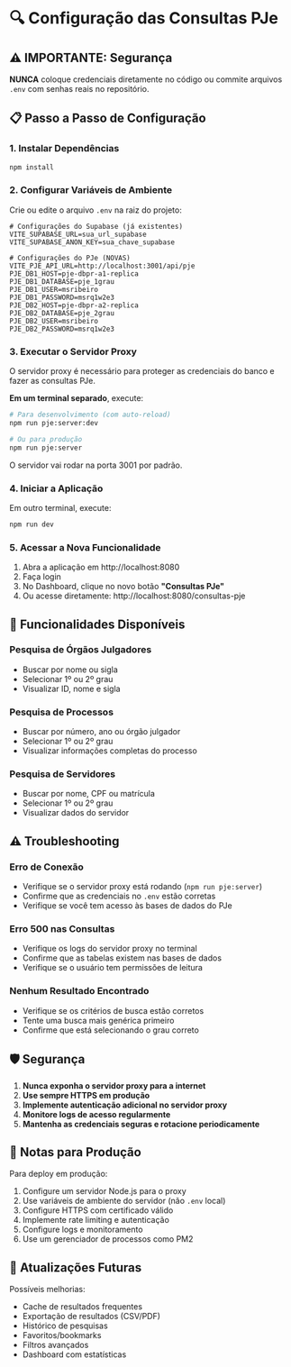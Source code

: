 # 🔍 Configuração das Consultas PJe

## ⚠️ IMPORTANTE: Segurança

**NUNCA** coloque credenciais diretamente no código ou commite arquivos `.env` com senhas reais no repositório.

## 📋 Passo a Passo de Configuração

### 1. Instalar Dependências

```bash
npm install
```

### 2. Configurar Variáveis de Ambiente

Crie ou edite o arquivo `.env` na raiz do projeto:

```env
# Configurações do Supabase (já existentes)
VITE_SUPABASE_URL=sua_url_supabase
VITE_SUPABASE_ANON_KEY=sua_chave_supabase

# Configurações do PJe (NOVAS)
VITE_PJE_API_URL=http://localhost:3001/api/pje
PJE_DB1_HOST=pje-dbpr-a1-replica
PJE_DB1_DATABASE=pje_1grau
PJE_DB1_USER=msribeiro
PJE_DB1_PASSWORD=msrq1w2e3
PJE_DB2_HOST=pje-dbpr-a2-replica
PJE_DB2_DATABASE=pje_2grau
PJE_DB2_USER=msribeiro
PJE_DB2_PASSWORD=msrq1w2e3
```

### 3. Executar o Servidor Proxy

O servidor proxy é necessário para proteger as credenciais do banco e fazer as consultas PJe.

**Em um terminal separado**, execute:

```bash
# Para desenvolvimento (com auto-reload)
npm run pje:server:dev

# Ou para produção
npm run pje:server
```

O servidor vai rodar na porta 3001 por padrão.

### 4. Iniciar a Aplicação

Em outro terminal, execute:

```bash
npm run dev
```

### 5. Acessar a Nova Funcionalidade

1. Abra a aplicação em http://localhost:8080
2. Faça login
3. No Dashboard, clique no novo botão **"Consultas PJe"**
4. Ou acesse diretamente: http://localhost:8080/consultas-pje

## 🔧 Funcionalidades Disponíveis

### Pesquisa de Órgãos Julgadores
- Buscar por nome ou sigla
- Selecionar 1º ou 2º grau
- Visualizar ID, nome e sigla

### Pesquisa de Processos
- Buscar por número, ano ou órgão julgador
- Selecionar 1º ou 2º grau
- Visualizar informações completas do processo

### Pesquisa de Servidores
- Buscar por nome, CPF ou matrícula
- Selecionar 1º ou 2º grau
- Visualizar dados do servidor

## ⚠️ Troubleshooting

### Erro de Conexão
- Verifique se o servidor proxy está rodando (`npm run pje:server`)
- Confirme que as credenciais no `.env` estão corretas
- Verifique se você tem acesso às bases de dados do PJe

### Erro 500 nas Consultas
- Verifique os logs do servidor proxy no terminal
- Confirme que as tabelas existem nas bases de dados
- Verifique se o usuário tem permissões de leitura

### Nenhum Resultado Encontrado
- Verifique se os critérios de busca estão corretos
- Tente uma busca mais genérica primeiro
- Confirme que está selecionando o grau correto

## 🛡️ Segurança

1. **Nunca exponha o servidor proxy para a internet**
2. **Use sempre HTTPS em produção**
3. **Implemente autenticação adicional no servidor proxy**
4. **Monitore logs de acesso regularmente**
5. **Mantenha as credenciais seguras e rotacione periodicamente**

## 📝 Notas para Produção

Para deploy em produção:

1. Configure um servidor Node.js para o proxy
2. Use variáveis de ambiente do servidor (não `.env` local)
3. Configure HTTPS com certificado válido
4. Implemente rate limiting e autenticação
5. Configure logs e monitoramento
6. Use um gerenciador de processos como PM2

## 🔄 Atualizações Futuras

Possíveis melhorias:
- Cache de resultados frequentes
- Exportação de resultados (CSV/PDF)
- Histórico de pesquisas
- Favoritos/bookmarks
- Filtros avançados
- Dashboard com estatísticas